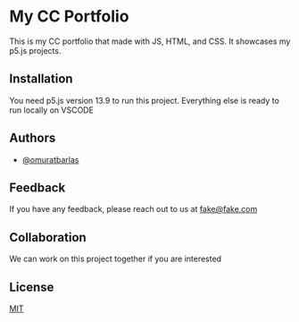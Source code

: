 
# My CC Portfolio

This is my CC portfolio that made with JS, HTML, and CSS. It showcases my p5.js projects.



## Installation

You need p5.js version 13.9 to run this project. Everything else is ready to run locally on VSCODE




    
## Authors

- [@omuratbarlas](https://www.github.com/muratbarlas)




## Feedback

If you have any feedback, please reach out to us at fake@fake.com


## Collaboration

We can work on this project together if you are interested



## License

[MIT](https://choosealicense.com/licenses/mit/)

